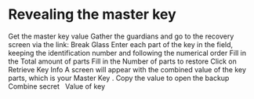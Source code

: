 # Revealing the master key 

Get the master key value
Gather the guardians and go to the recovery screen via the link: 
Break Glass
Enter each part of the key in the field, keeping the identification number and following the numerical order
Fill in the 
Total amount of parts
Fill in the 
Number of parts to restore
Click on 
Retrieve Key
Info
A screen will appear with the combined value of the key parts, which is your 
Master Key
.
Copy the value to open the backup
Combine secret
 
Value of key